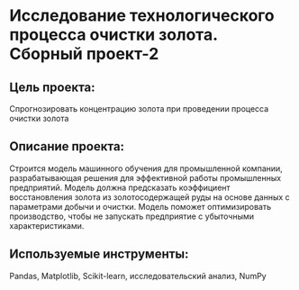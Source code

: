 # Исследование технологического процесса очистки золота. Сборный проект-2
## Цель проекта:
Спрогнозировать концентрацию золота при проведении процесса очистки золота
## Описание проекта:
Строится модель машинного обучения для промышленной компании, разрабатывающая решения для эффективной работы промышленных предприятий. Модель должна предсказать коэффициент восстановления золота из золотосодержащей руды на основе данных с параметрами добычи и очистки. Модель поможет оптимизировать производство, чтобы не запускать предприятие с убыточными характеристиками.
## Используемые инструменты:
Pandas, Matplotlib, Scikit-learn, исследовательский анализ, NumPy
